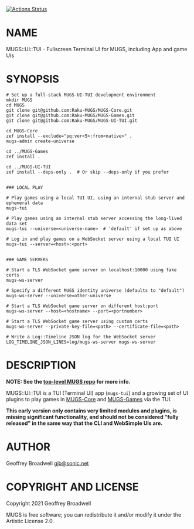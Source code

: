 [![Actions Status](https://github.com/Raku-MUGS/MUGS-UI-TUI/workflows/test/badge.svg)](https://github.com/Raku-MUGS/MUGS-UI-TUI/actions)

NAME
====

MUGS::UI::TUI - Fullscreen Terminal UI for MUGS, including App and game UIs

SYNOPSIS
========

    # Set up a full-stack MUGS-UI-TUI development environment
    mkdir MUGS
    cd MUGS
    git clone git@github.com:Raku-MUGS/MUGS-Core.git
    git clone git@github.com:Raku-MUGS/MUGS-Games.git
    git clone git@github.com:Raku-MUGS/MUGS-UI-TUI.git

    cd MUGS-Core
    zef install --exclude="pq:ver<5>:from<native>" .
    mugs-admin create-universe

    cd ../MUGS-Games
    zef install .

    cd ../MUGS-UI-TUI
    zef install --deps-only .  # Or skip --deps-only if you prefer


    ### LOCAL PLAY

    # Play games using a local TUI UI, using an internal stub server and ephemeral data
    mugs-tui

    # Play games using an internal stub server accessing the long-lived data set
    mugs-tui --universe=<universe-name>  # 'default' if set up as above

    # Log in and play games on a WebSocket server using a local TUI UI
    mugs-tui --server=<host>:<port>


    ### GAME SERVERS

    # Start a TLS WebSocket game server on localhost:10000 using fake certs
    mugs-ws-server

    # Specify a different MUGS identity universe (defaults to "default")
    mugs-ws-server --universe=other-universe

    # Start a TLS WebSocket game server on different host:port
    mugs-ws-server --host=<hostname> --port=<portnumber>

    # Start a TLS WebSocket game server using custom certs
    mugs-ws-server --private-key-file=<path> --certificate-file=<path>

    # Write a Log::Timeline JSON log for the WebSocket server
    LOG_TIMELINE_JSON_LINES=log/mugs-ws-server mugs-ws-server

DESCRIPTION
===========

**NOTE: See the [top-level MUGS repo](https://github.com/Raku-MUGS/MUGS) for more info.**

MUGS::UI::TUI is a TUI (Terminal UI) app (`mugs-tui`) and a growing set of UI plugins to play games in [MUGS-Core](https://github.com/Raku-MUGS/MUGS-Core) and [MUGS-Games](https://github.com/Raku-MUGS/MUGS-Games) via the TUI.

**This early version only contains very limited modules and plugins, is missing significant functionality, and should not be considered "fully released" in the same way that the CLI and WebSimple UIs are.**

AUTHOR
======

Geoffrey Broadwell <gjb@sonic.net>

COPYRIGHT AND LICENSE
=====================

Copyright 2021 Geoffrey Broadwell

MUGS is free software; you can redistribute it and/or modify it under the Artistic License 2.0.

